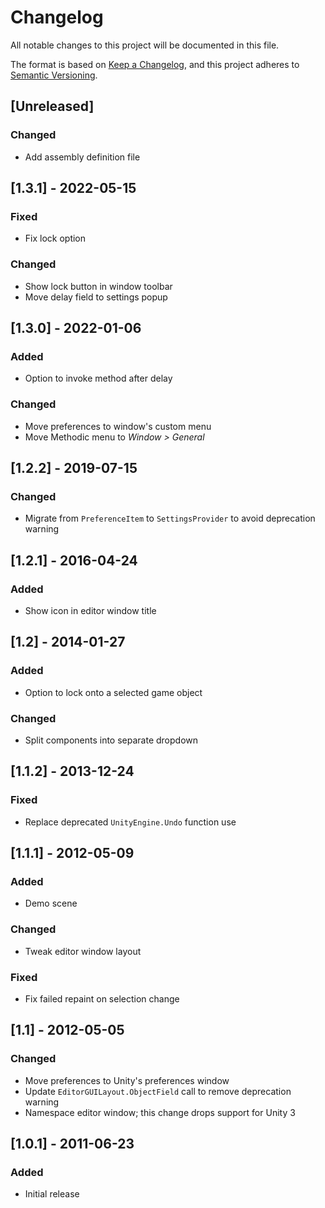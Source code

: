 # Changelog

All notable changes to this project will be documented in this file.

The format is based on [Keep a Changelog](https://keepachangelog.com/en/1.0.0/),
and this project adheres to [Semantic Versioning](https://semver.org/spec/v2.0.0.html).

## [Unreleased]

### Changed

- Add assembly definition file

## [1.3.1] - 2022-05-15

### Fixed

- Fix lock option

### Changed

- Show lock button in window toolbar
- Move delay field to settings popup

## [1.3.0] - 2022-01-06

### Added

- Option to invoke method after delay

### Changed

- Move preferences to window's custom menu
- Move Methodic menu to *Window > General*

## [1.2.2] - 2019-07-15

### Changed

- Migrate from `PreferenceItem` to `SettingsProvider` to avoid deprecation
  warning

## [1.2.1] - 2016-04-24

### Added

- Show icon in editor window title

## [1.2] - 2014-01-27

### Added

- Option to lock onto a selected game object

### Changed

- Split components into separate dropdown

## [1.1.2] - 2013-12-24

### Fixed

- Replace deprecated `UnityEngine.Undo` function use

## [1.1.1] - 2012-05-09

### Added

- Demo scene

### Changed

- Tweak editor window layout

### Fixed

- Fix failed repaint on selection change

## [1.1] - 2012-05-05

### Changed

- Move preferences to Unity's preferences window
- Update `EditorGUILayout.ObjectField` call to remove deprecation warning
- Namespace editor window; this change drops support for Unity 3

## [1.0.1] - 2011-06-23

### Added

- Initial release
